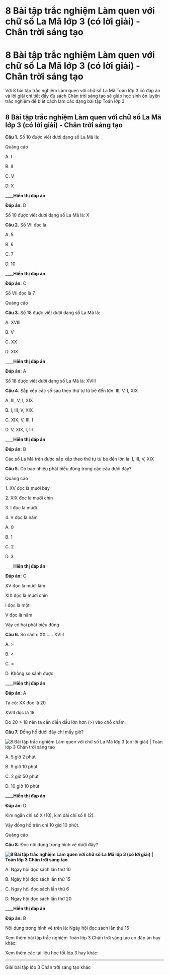 # 8 Bài tập trắc nghiệm Làm quen với chữ số La Mã lớp 3 (có lời giải) - Chân trời sáng tạo

# 8 Bài tập trắc nghiệm Làm quen với chữ số La Mã lớp 3 (có lời giải) - Chân trời sáng tạo

Với 8 bài tập trắc nghiệm Làm quen với chữ số La Mã Toán lớp 3 có đáp án và lời giải chi tiết đầy đủ sách Chân trời sáng tạo sẽ giúp học sinh ôn luyện trắc nghiệm để biết cách làm các dạng bài tập Toán lớp 3.

## 8 Bài tập trắc nghiệm Làm quen với chữ số La Mã lớp 3 (có lời giải) - Chân trời sáng tạo

**Câu 1.** Số 10 được viết dưới dạng số La Mã là:

Quảng cáo

A. I

B. II

C. V

D. X

____**Hiển thị đáp án**

**Đáp án:** D

Số 10 được viết dưới dạng số La Mã là: X

**Câu 2.** Số VII đọc là:

A. 5

B. 6

C. 7

D. 10

____**Hiển thị đáp án**

**Đáp án:** C

Số VII đọc là 7.

Quảng cáo

**Câu 3.** Số 18 được viết dưới dạng số La Mã là:

A. XVIII

B. V

C. XX

D. XIX

____**Hiển thị đáp án**

**Đáp án:** A

Số 18 được viết dưới dạng số La Mã là: XVIII

**Câu 4.** Sắp xếp các số sau theo thứ tự từ bé đến lớn: III, V, I, XIX

A. III, V, I, XIX

B. I, III, V, XIX

C. XIX, V, III, I

D. V, XIX, I, III

____**Hiển thị đáp án**

**Đáp án:** B

Các số La Mã trên được sắp xếp theo thứ tự từ bé đến lớn là: I, III, V, XIX

**Câu 5.** Có bao nhiêu phát biểu đúng trong các câu dưới đây?

Quảng cáo

1\. XV đọc là mười bảy

2\. XIX đọc là mười chín

3\. I đọc là mười

4\. V đọc là năm

A. 0

B. 1

C. 2

D. 3

____**Hiển thị đáp án**

**Đáp án:** C

XV đọc là mười lăm

XIX đọc là mười chín

I đọc là một

V đọc là năm

Vậy có hai phát biểu đúng

**Câu 6.** So sánh: XX ….. XVIII

A. >

B. <

C. =

D. Không so sánh được

____**Hiển thị đáp án**

**Đáp án:** A

Ta có: XX đọc là 20

XVIII đọc là 18

Do 20 > 18 nên ta cần điền dầu lớn hơn (>) vào chỗ chấm.

**Câu 7.** Đồng hồ dưới đây chỉ mấy giờ?

![8 Bài tập trắc nghiệm Làm quen với chữ số La Mã lớp 3 \(có lời giải\) | Toán lớp 3 Chân trời sáng tạo](https://vietjack.com/toan-3-ct/images/trac-nghiem-lam-quen-voi-chu-so-la-ma-243925.PNG)

A. 5 giờ 2 phút

B. 9 giờ 10 phút

C. 2 giờ 50 phút

D. 10 giờ 10 phút

____**Hiển thị đáp án**

**Đáp án:** D

Kim ngắn chỉ số X (10), kim dài chỉ số II (2).

Vậy đồng hồ trên chỉ 10 giờ 10 phút.

Quảng cáo

**Câu 8.** Đọc nội dung trong hình vẽ dưới đây?

**![8 Bài tập trắc nghiệm Làm quen với chữ số La Mã lớp 3 \(có lời giải\) | Toán lớp 3 Chân trời sáng tạo](https://vietjack.com/toan-3-ct/images/trac-nghiem-lam-quen-voi-chu-so-la-ma-243926.PNG)**

A. Ngày hội đọc sách lần thứ 10

B. Ngày hội đọc sách lần thứ 15

C. Ngày hội đọc sách lần thứ 6

D. Ngày hội đọc sách lần thứ 20

____**Hiển thị đáp án**

**Đáp án:** B

Nội dung trong hình vẽ trên là: Ngày hội đọc sách lần thứ 15

Xem thêm bài tập trắc nghiệm Toán lớp 3 Chân trời sáng tạo có đáp án hay khác:

Xem thêm các tài liệu học tốt lớp 3 hay khác:

* * *

Giải bài tập lớp 3 Chân trời sáng tạo khác
